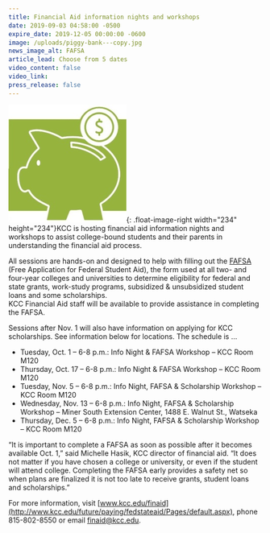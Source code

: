```yaml
---
title: Financial Aid information nights and workshops
date: 2019-09-03 04:58:00 -0500
expire_date: 2019-12-05 00:00:00 -0600
image: /uploads/piggy-bank---copy.jpg
news_image_alt: FAFSA
article_lead: Choose from 5 dates
video_content: false
video_link:
press_release: false
---
```


![](/uploads/piggy-bank---copy.jpg){: .float-image-right width="234" height="234"}KCC is hosting financial aid information nights and workshops to assist college-bound students and their parents in understanding the financial aid process.

All sessions are hands-on and designed to help with filling out the [FAFSA](https://fafsa.gov) (Free Application for Federal Student Aid), the form used at all two- and four-year colleges and universities to determine eligibility for federal and state grants, work-study programs, subsidized & unsubsidized student loans and some scholarships.&nbsp;<br>KCC Financial Aid staff will be available to provide assistance in completing the FAFSA.

Sessions after Nov. 1 will also have information on applying for KCC scholarships. See information below for locations. The schedule is …&nbsp;

* Tuesday, Oct. 1 – 6-8 p.m.: Info Night & FAFSA Workshop – KCC Room M120
* Thursday, Oct. 17 – 6-8 p.m.: Info Night & FAFSA Workshop – KCC Room M120
* Tuesday, Nov. 5 – 6-8 p.m.: Info Night, FAFSA & Scholarship Workshop – KCC Room M120
* Wednesday, Nov. 13 – 6-8 p.m.: Info Night, FAFSA & Scholarship Workshop – Miner South Extension Center, 1488 E. Walnut St., Watseka
* Thursday, Dec. 5 – 6-8 p.m.: Info Night, FAFSA & Scholarship Workshop – KCC Room M120

“It is important to complete a FAFSA as soon as possible after it becomes available Oct. 1,” said Michelle Hasik, KCC director of financial aid. “It does not matter if you have chosen a college or university, or even if the student will attend college. Completing the FAFSA early provides a safety net so when plans are finalized it is not too late to receive grants, student loans and scholarships.”

For more information, visit [www.kcc.edu/finaid](http://www.kcc.edu/future/paying/fedstateaid/Pages/default.aspx), phone 815-802-8550 or email [finaid@kcc.edu](mailto:finaid@kcc.edu).&nbsp;<br>&nbsp;